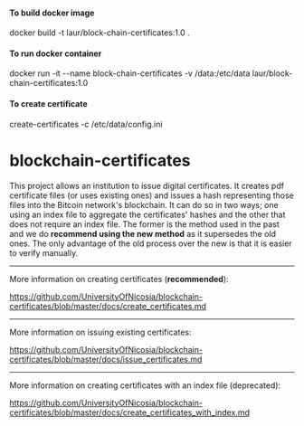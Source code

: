 
#### To build docker image
docker build -t laur/block-chain-certificates:1.0 .

#### To run docker container

docker run -it --name block-chain-certificates -v <project-folder>/data:/etc/data laur/block-chain-certificates:1.0

#### To create certificate
create-certificates -c /etc/data/config.ini



blockchain-certificates
=======================

This project allows an institution to issue digital certificates. It creates pdf certificate files (or uses existing ones) and issues a hash representing those files into the Bitcoin network's blockchain. It can do so in two ways; one using an index file to aggregate the certificates' hashes and the other that does not require an index file. The former is the method used in the past and we do **recommend using the new method** as it supersedes the old ones. The only advantage of the old process over the new is that it is easier to verify manually.

****

More information on creating certificates  (**recommended**):

<https://github.com/UniversityOfNicosia/blockchain-certificates/blob/master/docs/create_certificates.md>

****

More information on issuing existing certificates:

<https://github.com/UniversityOfNicosia/blockchain-certificates/blob/master/docs/issue_certificates.md>

****

More information on creating certificates with an index file (deprecated): 

<https://github.com/UniversityOfNicosia/blockchain-certificates/blob/master/docs/create_certificates_with_index.md>



